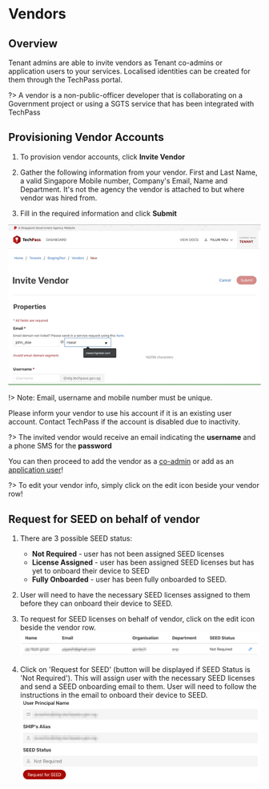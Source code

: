 # Vendors
## Overview
Tenant admins are able to invite vendors as Tenant co-admins or application users to your services. Localised identities can be created for them through the TechPass portal.

?> A vendor is a non-public-officer developer that is collaborating on a Government project or using a SGTS service that has been integrated with TechPass

## Provisioning Vendor Accounts
 1. To provision vendor accounts, click **Invite Vendor**

 2. Gather the following information from your vendor. First and Last Name, a valid Singapore Mobile number, Company's Email, Name and Department. It's not the agency the vendor is attached to but where vendor was hired from.
 
 3. Fill in the required information and click **Submit**

![add_vendor](assets/add_vendor.gif)

!> Note: Email, username and mobile number must be unique.

Please inform your vendor to use his account if it is an existing user account.
Contact TechPass if the account is disabled due to inactivity.

?> The invited vendor would receive an email indicating the **username** and a phone SMS for the **password**

You can then proceed to add the vendor as a [co-admin](namespaces#Managing-Tenant-Admins) or add as an [application user](applications#Managing-Access-to-your-App)!

?> To edit your vendor info, simply click on the edit icon beside your vendor row!

## Request for SEED on behalf of vendor
1. There are 3 possible SEED status:
   - <strong>Not Required</strong> - user has not been assigned SEED licenses
   - <strong>License Assigned</strong> - user has been assigned SEED licenses but has yet to onboard their device to SEED
   - <strong>Fully Onboarded</strong> - user has been fully onboarded to SEED.     

2. User will need to have the necessary SEED licenses assigned to them before they can onboard their device to SEED.

3. To request for SEED licenses on behalf of vendor, click on the edit icon beside the vendor row.
![vendors](assets/images/vendor/vendors.png)

4. Click on 'Request for SEED' (button will be displayed if SEED Status is 'Not Required'). This will assign user with the necessary SEED licenses and send a SEED onboarding email to them. User will need to follow the instructions in the email to onboard their device to SEED.
![vendor_request_seed](assets/images/vendor/request_seed.png)